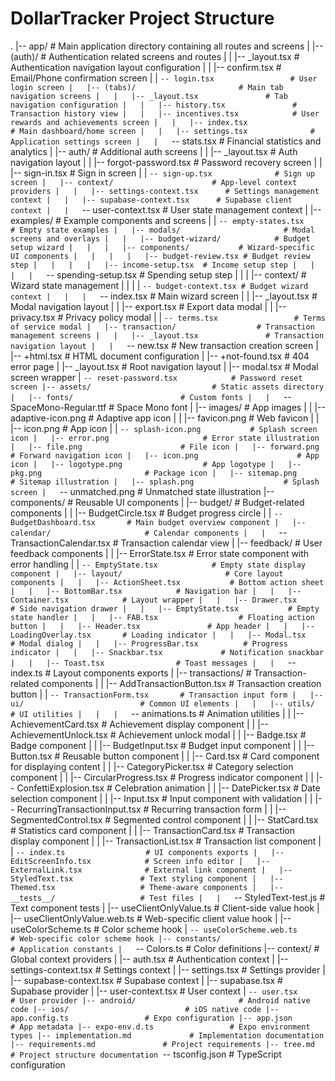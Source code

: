 # DollarTracker Project Structure

.
|-- app/                                # Main application directory containing all routes and screens
|   |-- (auth)/                        # Authentication related screens and routes
|   |   |-- _layout.tsx               # Authentication navigation layout configuration
|   |   |-- confirm.tsx               # Email/Phone confirmation screen
|   |   `-- login.tsx                 # User login screen
|   |-- (tabs)/                       # Main tab navigation screens
|   |   |-- _layout.tsx               # Tab navigation configuration
|   |   |-- history.tsx               # Transaction history view
|   |   |-- incentives.tsx            # User rewards and achievements screen
|   |   |-- index.tsx                 # Main dashboard/home screen
|   |   |-- settings.tsx              # Application settings screen
|   |   `-- stats.tsx                 # Financial statistics and analytics
|   |-- auth/                         # Additional auth screens
|   |   |-- _layout.tsx               # Auth navigation layout
|   |   |-- forgot-password.tsx       # Password recovery screen
|   |   |-- sign-in.tsx              # Sign in screen
|   |   `-- sign-up.tsx              # Sign up screen
|   |-- context/                      # App-level context providers
|   |   |-- settings-context.tsx      # Settings management context
|   |   |-- supabase-context.tsx      # Supabase client context
|   |   `-- user-context.tsx          # User state management context
|   |-- examples/                     # Example components and screens
|   |   `-- empty-states.tsx          # Empty state examples
|   |-- modals/                       # Modal screens and overlays
|   |   |-- budget-wizard/            # Budget setup wizard
|   |   |   |-- components/           # Wizard-specific UI components
|   |   |   |   |-- budget-review.tsx # Budget review step
|   |   |   |   |-- income-setup.tsx  # Income setup step
|   |   |   |   `-- spending-setup.tsx # Spending setup step
|   |   |   |-- context/             # Wizard state management
|   |   |   |   `-- budget-context.tsx # Budget wizard context
|   |   |   `-- index.tsx             # Main wizard screen
|   |   |-- _layout.tsx               # Modal navigation layout
|   |   |-- export.tsx                # Export data modal
|   |   |-- privacy.tsx               # Privacy policy modal
|   |   `-- terms.tsx                 # Terms of service modal
|   |-- transaction/                  # Transaction management screens
|   |   |-- _layout.tsx               # Transaction navigation layout
|   |   `-- new.tsx                   # New transaction creation screen
|   |-- +html.tsx                     # HTML document configuration
|   |-- +not-found.tsx               # 404 error page
|   |-- _layout.tsx                   # Root navigation layout
|   |-- modal.tsx                     # Modal screen wrapper
|   `-- reset-password.tsx            # Password reset screen
|-- assets/                           # Static assets directory
|   |-- fonts/                        # Custom fonts
|   |   `-- SpaceMono-Regular.ttf     # Space Mono font
|   |-- images/                       # App images
|   |   |-- adaptive-icon.png         # Adaptive app icon
|   |   |-- favicon.png               # Web favicon
|   |   |-- icon.png                  # App icon
|   |   `-- splash-icon.png           # Splash screen icon
|   |-- error.png                     # Error state illustration
|   |-- file.png                      # File icon
|   |-- forward.png                   # Forward navigation icon
|   |-- icon.png                      # App icon
|   |-- logotype.png                  # App logotype
|   |-- pkg.png                       # Package icon
|   |-- sitemap.png                   # Sitemap illustration
|   |-- splash.png                    # Splash screen
|   `-- unmatched.png                 # Unmatched state illustration
|-- components/                       # Reusable UI components
|   |-- budget/                       # Budget-related components
|   |   |-- BudgetCircle.tsx          # Budget progress circle
|   |   `-- BudgetDashboard.tsx       # Main budget overview component
|   |-- calendar/                     # Calendar components
|   |   `-- TransactionCalendar.tsx   # Transaction calendar view
|   |-- feedback/                     # User feedback components
|   |   |-- ErrorState.tsx            # Error state component with error handling
|   |   `-- EmptyState.tsx            # Empty state display component
|   |-- layout/                       # Core layout components
|   |   |-- ActionSheet.tsx           # Bottom action sheet
|   |   |-- BottomBar.tsx            # Navigation bar
|   |   |-- Container.tsx            # Layout wrapper
|   |   |-- Drawer.tsx               # Side navigation drawer
|   |   |-- EmptyState.tsx           # Empty state handler
|   |   |-- FAB.tsx                  # Floating action button
|   |   |-- Header.tsx               # App header
|   |   |-- LoadingOverlay.tsx       # Loading indicator
|   |   |-- Modal.tsx                # Modal dialog
|   |   |-- ProgressBar.tsx          # Progress indicator
|   |   |-- Snackbar.tsx             # Notification snackbar
|   |   |-- Toast.tsx                # Toast messages
|   |   `-- index.ts                 # Layout components exports
|   |-- transactions/                # Transaction-related components
|   |   |-- AddTransactionButton.tsx  # Transaction creation button
|   |   `-- TransactionForm.tsx       # Transaction input form
|   |-- ui/                          # Common UI elements
|   |   |-- utils/                    # UI utilities
|   |   |   `-- animations.ts         # Animation utilities
|   |   |-- AchievementCard.tsx       # Achievement display component
|   |   |-- AchievementUnlock.tsx     # Achievement unlock modal
|   |   |-- Badge.tsx                 # Badge component
|   |   |-- BudgetInput.tsx           # Budget input component
|   |   |-- Button.tsx               # Reusable button component
|   |   |-- Card.tsx                 # Card component for displaying content
|   |   |-- CategoryPicker.tsx        # Category selection component
|   |   |-- CircularProgress.tsx      # Progress indicator component
|   |   |-- ConfettiExplosion.tsx     # Celebration animation
|   |   |-- DatePicker.tsx            # Date selection component
|   |   |-- Input.tsx                # Input component with validation
|   |   |-- RecurringTransactionInput.tsx  # Recurring transaction form
|   |   |-- SegmentedControl.tsx      # Segmented control component
|   |   |-- StatCard.tsx              # Statistics card component
|   |   |-- TransactionCard.tsx       # Transaction display component
|   |   |-- TransactionList.tsx       # Transaction list component
|   |   `-- index.ts                  # UI components exports
|   |-- EditScreenInfo.tsx            # Screen info editor
|   |-- ExternalLink.tsx              # External link component
|   |-- StyledText.tsx               # Text styling component
|   |-- Themed.tsx                   # Theme-aware components
|   |-- __tests__/                   # Test files
|   |   `-- StyledText-test.js       # Text component tests
|   |-- useClientOnlyValue.ts        # Client-side value hook
|   |-- useClientOnlyValue.web.ts    # Web-specific client value hook
|   |-- useColorScheme.ts            # Color scheme hook
|   `-- useColorScheme.web.ts        # Web-specific color scheme hook
|-- constants/                       # Application constants
|   `-- Colors.ts                    # Color definitions
|-- context/                        # Global context providers
|   |-- auth.tsx                    # Authentication context
|   |-- settings-context.tsx        # Settings context
|   |-- settings.tsx                # Settings provider
|   |-- supabase-context.tsx        # Supabase context
|   |-- supabase.tsx                # Supabase provider
|   |-- user-context.tsx            # User context
|   `-- user.tsx                    # User provider
|-- android/                       # Android native code
|-- ios/                          # iOS native code
|-- app.config.ts                 # Expo configuration
|-- app.json                      # App metadata
|-- expo-env.d.ts                 # Expo environment types
|-- implementation.md             # Implementation documentation
|-- requirements.md               # Project requirements
|-- tree.md                      # Project structure documentation
`-- tsconfig.json                # TypeScript configuration
